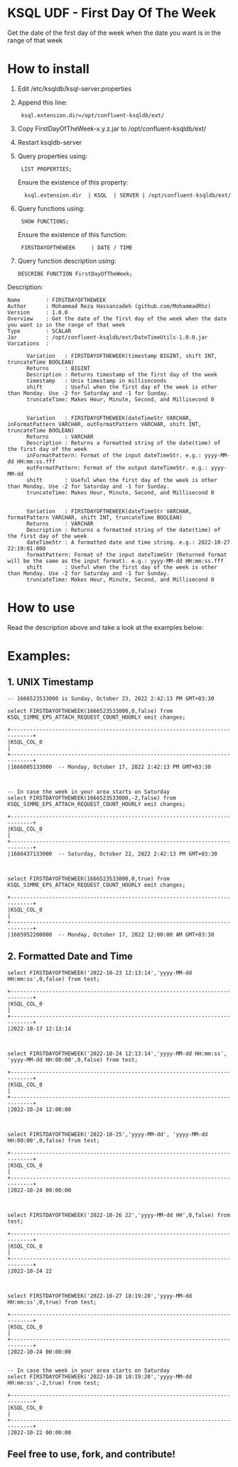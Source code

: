 # KSQL UDF - First Day Of The Week
Get the date of the first day of the week when the date you want is in the range of that week

# How to install
1. Edit /etc/ksqldb/ksql-server.properties
2. Append this line:

        ksql.extension.dir=/opt/confluent-ksqldb/ext/

3. Copy FirstDayOfTheWeek-x.y.z.jar to /opt/confluent-ksqldb/ext/
4. Restart ksqldb-server
5. Query properties using:

        LIST PROPERTIES;
   
   Ensure the existence of this property:
        
         ksql.extension.dir  | KSQL  | SERVER | /opt/confluent-ksqldb/ext/
         
6. Query functions using:

        SHOW FUNCTIONS;
   
   Ensure the existence of this function:
       
        FIRSTDAYOFTHEWEEK     | DATE / TIME
        
 7. Query function description using: 

        DESCRIBE FUNCTION FirstDayOfTheWeek;

Description:

    Name        : FIRSTDAYOFTHEWEEK
    Author      : Mohammad Reza Hassanzadeh (github.com/MohammadRhz)
    Version     : 1.0.0
    Overview    : Get the date of the first day of the week when the date you want is in the range of that week
    Type        : SCALAR
    Jar         : /opt/confluent-ksqldb/ext/DateTimeUtils-1.0.0.jar
    Variations  :

          Variation   : FIRSTDAYOFTHEWEEK(timestamp BIGINT, shift INT, truncateTime BOOLEAN)
          Returns     : BIGINT
          Description : Returns timestamp of the first day of the week
          timestamp   : Unix timestamp in milliseconds
          shift       : Useful when the first day of the week is other than Monday. Use -2 for Saturday and -1 for Sunday.
          truncateTime: Makes Hour, Minute, Second, and Millisecond 0


          Variation   : FIRSTDAYOFTHEWEEK(dateTimeStr VARCHAR, inFormatPattern VARCHAR, outFormatPattern VARCHAR, shift INT, truncateTime BOOLEAN)
          Returns     : VARCHAR
          Description : Returns a formatted string of the date(time) of the first day of the week
          inFormatPattern: Format of the input dateTimeStr. e.g.: yyyy-MM-dd HH:mm:ss.fff
          outFormatPattern: Format of the output dateTimeStr. e.g.: yyyy-MM-dd
          shift       : Useful when the first day of the week is other than Monday. Use -2 for Saturday and -1 for Sunday.
          truncateTime: Makes Hour, Minute, Second, and Millisecond 0


          Variation   : FIRSTDAYOFTHEWEEK(dateTimeStr VARCHAR, formatPattern VARCHAR, shift INT, truncateTime BOOLEAN)
          Returns     : VARCHAR
          Description : Returns a formatted string of the date(time) of the first day of the week
          dateTimeStr : A formatted date and time string. e.g.: 2022-10-27 22:19:01.000
          formatPattern: Format of the input dateTimeStr (Returned format will be the same as the input format). e.g.: yyyy-MM-dd HH:mm:ss.fff
          shift       : Useful when the first day of the week is other than Monday. Use -2 for Saturday and -1 for Sunday.
          truncateTime: Makes Hour, Minute, Second, and Millisecond 0
          
          
# How to use
Read the description above and take a look at the examples below:


# Examples:
  
  ## 1. UNIX Timestamp
  
    -- 1666523533000 is Sunday, October 23, 2022 2:42:13 PM GMT+03:30
  
    select FIRSTDAYOFTHEWEEK(1666523533000,0,false) from KSQL_S1MME_EPS_ATTACH_REQUEST_COUNT_HOURLY emit changes;
    
    +-----------------------------------------------------------------------------+
    |KSQL_COL_0                                                                   |
    +-----------------------------------------------------------------------------+
    |1666005133000  -- Monday, October 17, 2022 2:42:13 PM GMT+03:30
    
    
    
    -- In case the week in your area starts on Saturday
    select FIRSTDAYOFTHEWEEK(1666523533000,-2,false) from KSQL_S1MME_EPS_ATTACH_REQUEST_COUNT_HOURLY emit changes;
    
    +-----------------------------------------------------------------------------+
    |KSQL_COL_0                                                                   |
    +-----------------------------------------------------------------------------+
    |1666437133000  -- Saturday, October 22, 2022 2:42:13 PM GMT+03:30
    
    
        
    select FIRSTDAYOFTHEWEEK(1666523533000,0,true) from KSQL_S1MME_EPS_ATTACH_REQUEST_COUNT_HOURLY emit changes;
    
    +-----------------------------------------------------------------------------+
    |KSQL_COL_0                                                                   |
    +-----------------------------------------------------------------------------+
    |1665952200000  -- Monday, October 17, 2022 12:00:00 AM GMT+03:30
    
    
    
    
    
    
  

  ## 2. Formatted Date and Time

    select FIRSTDAYOFTHEWEEK('2022-10-23 12:13:14','yyyy-MM-dd HH:mm:ss',0,false) from test;
    
    +-----------------------------------------------------------------------------+
    |KSQL_COL_0                                                                   |
    +-----------------------------------------------------------------------------+
    |2022-10-17 12:13:14
    
    
    
    select FIRSTDAYOFTHEWEEK('2022-10-24 12:13:14','yyyy-MM-dd HH:mm:ss', 'yyyy-MM-dd HH:00:00',0,false) from test;
    
    +-----------------------------------------------------------------------------+
    |KSQL_COL_0                                                                   |
    +-----------------------------------------------------------------------------+
    |2022-10-24 12:00:00
    
    
    
    select FIRSTDAYOFTHEWEEK('2022-10-25','yyyy-MM-dd', 'yyyy-MM-dd HH:00:00',0,false) from test;
    
    +-----------------------------------------------------------------------------+
    |KSQL_COL_0                                                                   |
    +-----------------------------------------------------------------------------+
    |2022-10-24 00:00:00
    
    
    
    select FIRSTDAYOFTHEWEEK('2022-10-26 22','yyyy-MM-dd HH',0,false) from test;
    
    +-----------------------------------------------------------------------------+
    |KSQL_COL_0                                                                   |
    +-----------------------------------------------------------------------------+
    |2022-10-24 22
    
    
    
    select FIRSTDAYOFTHEWEEK('2022-10-27 18:19:20','yyyy-MM-dd HH:mm:ss',0,true) from test;
    
    +-----------------------------------------------------------------------------+
    |KSQL_COL_0                                                                   |
    +-----------------------------------------------------------------------------+
    |2022-10-24 00:00:00
    
    
    -- In case the week in your area starts on Saturday
    select FIRSTDAYOFTHEWEEK('2022-10-28 18:19:20','yyyy-MM-dd HH:mm:ss',-2,true) from test;
    
    +-----------------------------------------------------------------------------+
    |KSQL_COL_0                                                                   |
    +-----------------------------------------------------------------------------+
    |2022-10-22 00:00:00
    
    


## Feel free to use, fork, and contribute!
  
